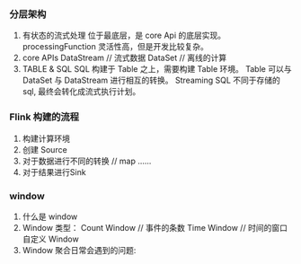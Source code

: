 ### 分层架构
1. 有状态的流式处理
	位于最底层，是 core Api 的底层实现。
	processingFunction
	灵活性高，但是开发比较复杂。
2. core APIs
	DataStream // 流式数据
	DataSet // 离线的计算
3. TABLE & SQL
	SQL 构建于 Table 之上，需要构建 Table 环境。
	Table 可以与 DataSet 与 DataStream 进行相互的转换。
	Streaming SQL 不同于存储的 sql, 最终会转化成流式执行计划。
### Flink 构建的流程
1. 构建计算环境
2. 创建 Source
3. 对于数据进行不同的转换 // map ......
4. 对于结果进行Sink

### window
1. 什么是 window
2. Window 类型：
	Count Window // 事件的条数
	Time Window // 时间的窗口
	自定义 Window
3. Window 聚合日常会遇到的问题:










